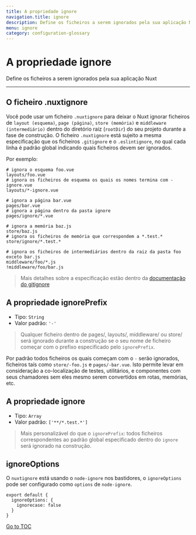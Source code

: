 ```yaml
---
title: A propriedade ignore
navigation.title: ignore
description: Define os ficheiros a serem ignorados pela sua aplicação Nuxt
menu: ignore
category: configuration-glossary
---
```

# A propriedade ignore

Define os ficheiros a serem ignorados pela sua aplicação Nuxt

---

## O ficheiro .nuxtignore

Você pode usar um ficheiro `.nuxtignore` para deixar o Nuxt ignorar ficheiros de `layout (esquema)`, `page (página)`, `store (memória)` e `middleware (intermediário)` dentro do diretório raiz (`rootDir`) do seu projeto durante a fase de construção. O ficheiro `.nuxtignore` está sujeito a mesma especificação que os ficheiros `.gitignore` e o `.eslintignore`, no qual cada linha é padrão global indicando quais ficheiros devem ser ignorados.

Por exemplo:

```
# ignora o esquema foo.vue
layouts/foo.vue
# ignora os ficheiros de esquema os quais os nomes termina com -ignore.vue
layouts/*-ignore.vue

# ignora a página bar.vue
pages/bar.vue
# ignora a página dentro da pasta ignore
pages/ignore/*.vue

# ignora a memória baz.js
store/baz.js
# ignora os ficheiros de memória que correspondem a *.test.*
store/ignore/*.test.*

# ignora os ficheiros de intermediários dentro da raiz da pasta foo exceto bar.js
middleware/foo/*.js
!middleware/foo/bar.js
```

> Mais detalhes sobre a especificação estão dentro da [documentação do gitignore](https://git-scm.com/docs/gitignore)

## A propriedade ignorePrefix

- Tipo: `String`
- Valor padrão: `'-'`

> Qualquer ficheiro dentro de pages/, layouts/, middleware/ ou store/ será ignorado durante a construção se o seu nome de ficheiro começar com o prefixo especificado pelo `ignorePrefix`.

Por padrão todos ficheiros os quais começam com o `-` serão ignorados, ficheiros taís como `store/-foo.js` e `pages/-bar.vue`. Isto permite levar em consideração a co-localização de testes, utilitários, e componentes com seus chamadores sem eles mesmo serem convertidos em rotas, memórias, etc.

## A propriedade ignore

- Tipo: `Array`
- Valor padrão: `['**/*.test.*']`

> Mais personalizável do que o `ignorePrefix`: todos ficheiros correspondentes ao padrão global especificado dentro do `ignore` será ignorado na construção.

## ignoreOptions

O `nuxtignore` está usando o `node-ignore` nos bastidores, o `ignoreOptions` pode ser configurado como `options` de `node-ignore`.

```js{}[nuxt.config.js]
export default {
  ignoreOptions: {
    ignorecase: false
  }
}
```
<span style='float: footnote;'><a href="../index.html#toc">Go to TOC</a></span>
